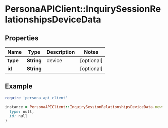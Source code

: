 # PersonaAPIClient::InquirySessionRelationshipsDeviceData

## Properties

| Name | Type | Description | Notes |
| ---- | ---- | ----------- | ----- |
| **type** | **String** | device | [optional] |
| **id** | **String** |  | [optional] |

## Example

```ruby
require 'persona_api_client'

instance = PersonaAPIClient::InquirySessionRelationshipsDeviceData.new(
  type: null,
  id: null
)
```

